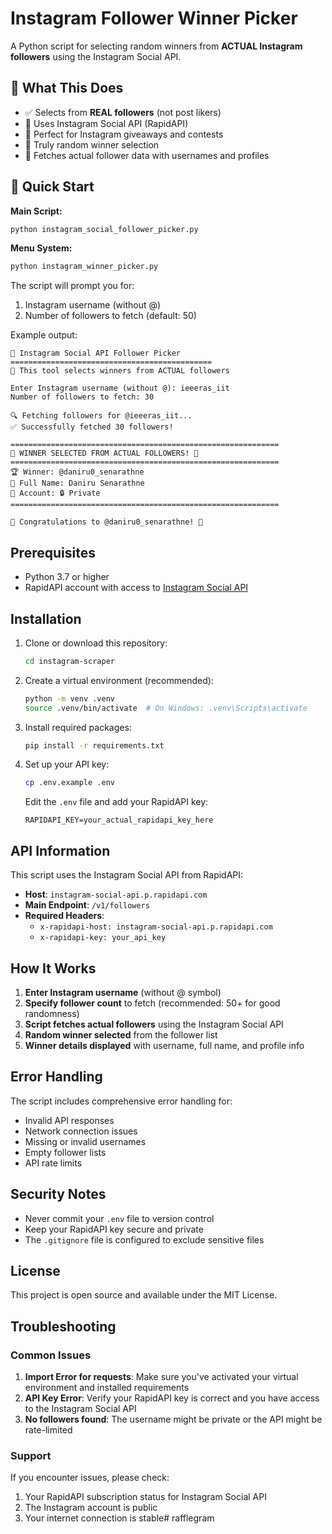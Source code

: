 # Instagram Follower Winner Picker

A Python script for selecting random winners from **ACTUAL Instagram followers** using the Instagram Social API.

## 🎯 What This Does

- ✅ Selects from **REAL followers** (not post likers)
- 📡 Uses Instagram Social API (RapidAPI)
- 🎯 Perfect for Instagram giveaways and contests
- 🎲 Truly random winner selection
- 👥 Fetches actual follower data with usernames and profiles

## 🚀 Quick Start

**Main Script:**
```bash
python instagram_social_follower_picker.py
```

**Menu System:**
```bash
python instagram_winner_picker.py
```

The script will prompt you for:
1. Instagram username (without @)
2. Number of followers to fetch (default: 50)

Example output:
```
👥 Instagram Social API Follower Picker
=============================================
🎯 This tool selects winners from ACTUAL followers

Enter Instagram username (without @): ieeeras_iit
Number of followers to fetch: 30

🔍 Fetching followers for @ieeeras_iit...
✅ Successfully fetched 30 followers!

============================================================
🎉 WINNER SELECTED FROM ACTUAL FOLLOWERS! 🎉
============================================================
🏆 Winner: @daniru0_senarathne
📝 Full Name: Daniru Senarathne
🔐 Account: 🔒 Private
============================================================

🎊 Congratulations to @daniru0_senarathne! 🎊
```

## Prerequisites

- Python 3.7 or higher
- RapidAPI account with access to [Instagram Social API](https://rapidapi.com/DataFanatic/api/instagram-social-api)

## Installation

1. Clone or download this repository:
   ```bash
   cd instagram-scraper
   ```

2. Create a virtual environment (recommended):
   ```bash
   python -m venv .venv
   source .venv/bin/activate  # On Windows: .venv\Scripts\activate
   ```

3. Install required packages:
   ```bash
   pip install -r requirements.txt
   ```

4. Set up your API key:
   ```bash
   cp .env.example .env
   ```
   Edit the `.env` file and add your RapidAPI key:
   ```
   RAPIDAPI_KEY=your_actual_rapidapi_key_here
   ```

## API Information

This script uses the Instagram Social API from RapidAPI:
- **Host**: `instagram-social-api.p.rapidapi.com`
- **Main Endpoint**: `/v1/followers`
- **Required Headers**:
  - `x-rapidapi-host: instagram-social-api.p.rapidapi.com`
  - `x-rapidapi-key: your_api_key`

## How It Works

1. **Enter Instagram username** (without @ symbol)
2. **Specify follower count** to fetch (recommended: 50+ for good randomness)
3. **Script fetches actual followers** using the Instagram Social API
4. **Random winner selected** from the follower list
5. **Winner details displayed** with username, full name, and profile info

## Error Handling

The script includes comprehensive error handling for:
- Invalid API responses
- Network connection issues
- Missing or invalid usernames
- Empty follower lists
- API rate limits

## Security Notes

- Never commit your `.env` file to version control
- Keep your RapidAPI key secure and private
- The `.gitignore` file is configured to exclude sensitive files

## License

This project is open source and available under the MIT License.

## Troubleshooting

### Common Issues

1. **Import Error for requests**: Make sure you've activated your virtual environment and installed requirements
2. **API Key Error**: Verify your RapidAPI key is correct and you have access to the Instagram Social API
3. **No followers found**: The username might be private or the API might be rate-limited

### Support

If you encounter issues, please check:
1. Your RapidAPI subscription status for Instagram Social API
2. The Instagram account is public
3. Your internet connection is stable# rafflegram
